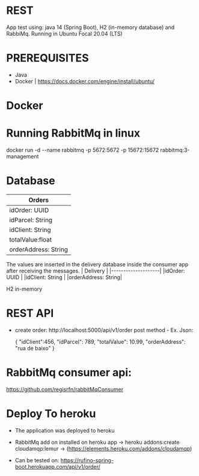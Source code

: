 # REST
App test using: java 14 (Spring Boot), H2 (in-memory database) and RabbiMq.
Running in Ubuntu Focal 20.04 (LTS)

# PREREQUISITES
- Java
- Docker | https://docs.docker.com/engine/install/ubuntu/ 

# Docker
# Running RabbitMq in linux
docker run -d --name rabbitmq -p 5672:5672 -p 15672:15672 rabbitmq:3-management

# Database

|       Orders       |
|--------------------|
|idOrder: UUID       |
|idParcel: String    |
|idClient: String    |
|totalValue:float    |
|orderAddress: String|


The values are inserted in the delivery database inside the consumer app after receiving the messages.
|       Delivery     |
|--------------------|
|idOrder: UUID       |
|idClient: String    |
|orderAddress: String|

H2 in-memory

# REST API

* create order: http://localhost:5000/api/v1/order
  post method - Ex. Json: 
  
  {
    "idClient":456,
    "idParcel": 789,
    "totalValue": 10.99,
    "orderAddress": "rua de baixo"
  }

# RabbitMq consumer api:
https://github.com/regisrfn/rabbitMqConsumer


# Deploy To heroku
 - The application was deployed to heroku 
 - RabbitMq add on installed on heroku app ->  heroku addons:create cloudamqp:lemur -> (https://elements.heroku.com/addons/cloudamqp)
 
 - Can be tested on:
 https://rufino-spring-boot.herokuapp.com/api/v1/order/